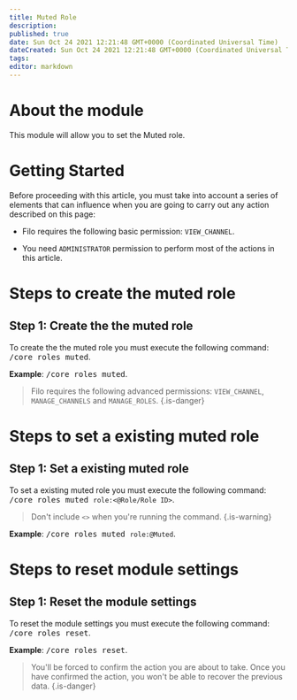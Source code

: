 ```yaml
---
title: Muted Role
description:
published: true
date: Sun Oct 24 2021 12:21:48 GMT+0000 (Coordinated Universal Time)
dateCreated: Sun Oct 24 2021 12:21:48 GMT+0000 (Coordinated Universal Time)
tags:
editor: markdown
---
```


# About the module

This module will allow you to set the Muted role.

# Getting Started

Before proceeding with this article, you must take into account a series of elements that can influence when you are going to carry out any action described on this page:

- Filo requires the following basic permission: ``VIEW_CHANNEL``.

- You need ``ADMINISTRATOR`` permission to perform most of the actions in this article.

# Steps to create the muted role

## **Step 1**: Create the the muted role

To create the the muted role you must execute the following command: <kbd>/core roles muted</kbd>.

**Example**: <kbd>/core roles muted</kbd>.

> Filo requires the following advanced permissions: ``VIEW_CHANNEL``, ``MANAGE_CHANNELS`` and ``MANAGE_ROLES``.
{.is-danger}

# Steps to set a existing muted role

## **Step 1**: Set a existing muted role

To set a existing muted role you must execute the following command: <kbd>/core roles muted ``role:<@Role/Role ID>``</kbd>.

> Don't include ``<>`` when you're running the command.
{.is-warning}

**Example**: <kbd>/core roles muted ``role:@Muted``</kbd>.

# Steps to reset module settings

## **Step 1**: Reset the module settings

To reset the module settings you must execute the following command: <kbd>/core roles reset</kbd>.

**Example**: <kbd>/core roles reset</kbd>.

> You'll be forced to confirm the action you are about to take. Once you have confirmed the action, you won't be able to recover the previous data.
{.is-danger}
